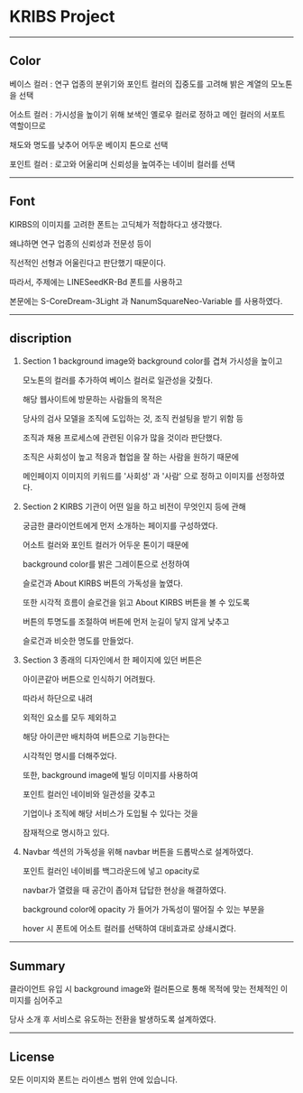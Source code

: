 # KRIBS Project


---
## Color


베이스 컬러 : 연구 업종의 분위기와 포인트 컬러의 집중도를 고려해 밝은 계열의 모노톤을 선택


어소트 컬러 : 가시성을 높이기 위해 보색인 옐로우 컬러로 정하고 메인 컬러의 서포트 역할이므로 


채도와 명도를 낮추어 어두운 베이지 톤으로 선택


포인트 컬러 : 로고와 어울리며 신뢰성을 높여주는 네이비 컬러를 선택




---
## Font


KIRBS의 이미지를 고려한 폰트는 고딕체가 적합하다고 생각했다.

왜냐하면 연구 업종의 신뢰성과 전문성 등이

직선적인 선형과 어울린다고 판단했기 때문이다.


따라서, 주제에는 LINESeedKR-Bd 폰트를 사용하고

본문에는 S-CoreDream-3Light 과 NanumSquareNeo-Variable 를 사용하였다.




---
  ## discription
  
  
  1. Section 1
      background image와 background color를 겹쳐 가시성을 높이고
     
      모노톤의 컬러를 추가하여 베이스 컬러로 일관성을 갖췄다.
  
  
      해당 웹사이트에 방문하는 사람들의 목적은
     
      당사의 검사 모델을 조직에 도입하는 것, 조직 컨설팅을 받기 위함 등
     
      조직과 채용 프로세스에 관련된 이유가 많을 것이라 판단했다.
  
  
      조직은 사회성이 높고 적응과 협업을 잘 하는 사람을 원하기 때문에
     
      메인페이지 이미지의 키워드를 '사회성' 과 '사람' 으로 정하고 이미지를 선정하였다.
  
  

  
    
  2. Section 2
      KIRBS 기관이 어떤 일을 하고 비전이 무엇인지 등에 관해
     
      궁금한 클라이언트에게 먼저 소개하는 페이지를 구성하였다.
    
    
      어소트 컬러와 포인트 컬러가 어두운 톤이기 때문에
     
      background color를 밝은 그레이톤으로 선정하여
     
      슬로건과 About KIRBS 버튼의 가독성을 높였다.
    
    
      또한 시각적 흐름이 슬로건을 읽고 About KIRBS 버튼을 볼 수 있도록
     
      버튼의 투명도를 조절하여 버튼에 먼저 눈길이 닿지 않게 낮추고
     
      슬로건과 비슷한 명도를 만들었다.

  
  
    
  3. Section 3
      종래의 디자인에서 한 페이지에 있던 버튼은
     
      아이콘같아 버튼으로 인식하기 어려웠다.
    
    
      따라서 하단으로 내려
     
      외적인 요소를 모두 제외하고
     
      해당 아이콘만 배치하여 버튼으로 기능한다는
     
      시각적인 명시를 더해주었다.
    
    
      또한, background image에 빌딩 이미지를 사용하여
     
      포인트 컬러인 네이비와 일관성을 갖추고
     
      기업이나 조직에 해당 서비스가 도입될 수 있다는 것을
     
      잠재적으로 명시하고 있다.
  


    
  4. Navbar
       섹션의 가독성을 위해 navbar 버튼을 드롭박스로 설계하였다.
     
       포인트 컬러인 네이비를 백그라운드에 넣고 opacity로
     
       navbar가 열렸을 때 공간이 좁아져 답답한 현상을 해결하였다.
    
    
       background color에 opacity 가 들어가 가독성이 떨어질 수 있는 부분을
     
       hover 시 폰트에 어소트 컬러를 선택하여 대비효과로 상쇄시켰다.
     



---
  ## Summary
  클라이언트 유입 시 background image와 컬러톤으로 통해 목적에 맞는 전체적인 이미지를 심어주고
  
  당사 소개 후 서비스로 유도하는 전환을 발생하도록 설계하였다.




---
  ## License
  모든 이미지와 폰트는 라이센스 범위 안에 있습니다.
  
